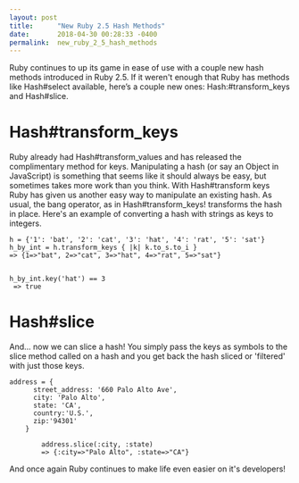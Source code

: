 ```yaml
---
layout: post
title:      "New Ruby 2.5 Hash Methods"
date:       2018-04-30 00:28:33 -0400
permalink:  new_ruby_2_5_hash_methods
---
```



Ruby continues to up its game in ease of use with a couple new hash methods introduced in Ruby 2.5. If it weren't enough that Ruby has methods like Hash#select available, here’s a couple new ones: Hash:#transform_keys and Hash#slice.

# Hash#transform_keys

Ruby already had Hash#transform_values and has released the complimentary method for keys. Manipulating a hash (or say an Object in JavaScript) is something that seems like it should always be easy, but sometimes takes more work than you think. With Hash#transform keys Ruby has given us another easy way to manipulate an existing hash. As usual, the bang operator, as in Hash#transform_keys! transforms the hash in place. Here's an example of converting a hash with strings as keys to integers.

```
h = {'1': 'bat', '2': 'cat', '3': 'hat', '4': 'rat', '5': 'sat'}
h_by_int = h.transform_keys { |k| k.to_s.to_i }
=> {1=>"bat", 2=>"cat", 3=>"hat", 4=>"rat", 5=>"sat"} 


h_by_int.key('hat') == 3
 => true 
```

# Hash#slice

And... now we can slice a hash! You simply pass the keys as symbols to the slice method called on a hash and you get back the hash sliced or 'filtered' with just those keys.

```
address = {
      street_address: '660 Palo Alto Ave',
      city: 'Palo Alto',
      state: 'CA',
      country:'U.S.',
      zip:'94301'
    }
		
		address.slice(:city, :state)
		=> {:city=>"Palo Alto", :state=>"CA"} 
```

And once again Ruby continues to make life even easier on it's developers!
